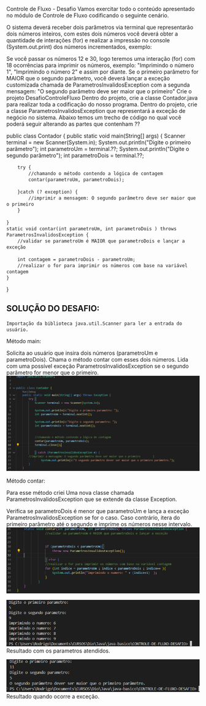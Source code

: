 Controle de Fluxo - Desafio
Vamos exercitar todo o conteúdo apresentado no módulo de Controle de Fluxo codificando o seguinte cenário.

O sistema deverá receber dois parâmetros via terminal que representarão dois números inteiros, com estes dois números você deverá obter a quantidade de interações (for) e realizar a impressão no console (System.out.print) dos números incrementados, exemplo:

Se você passar os números 12 e 30, logo teremos uma interação (for) com 18 ocorrências para imprimir os números, exemplo: "Imprimindo o número 1", "Imprimindo o número 2" e assim por diante.
Se o primeiro parâmetro for MAIOR que o segundo parâmetro, você deverá lançar a exceção customizada chamada de ParametrosInvalidosException com a segunda mensagem: "O segundo parâmetro deve ser maior que o primeiro"
Crie o projeto DesafioControleFluxo
Dentro do projeto, crie a classe Contador.java para realizar toda a codificação do nosso programa.
Dentro do projeto, crie a classe ParametrosInvalidosException que representará a exceção de negócio no sistema.
Abaixo temos um trecho de código no qual você poderá seguir alterando as partes que contenham ?? 

public class Contador {
	public static void main(String[] args) {
		Scanner terminal = new Scanner(System.in);
		System.out.println("Digite o primeiro parâmetro");
		int parametroUm = terminal.??;
		System.out.println("Digite o segundo parâmetro");
		int parametroDois = terminal.??;
		
		try {
			//chamando o método contendo a lógica de contagem
			contar(parametroUm, parametroDois);
		
		}catch (? exception) {
			//imprimir a mensagem: O segundo parâmetro deve ser maior que o primeiro
		}
		
	}
	static void contar(int parametroUm, int parametroDois ) throws ParametrosInvalidosException {
		//validar se parametroUm é MAIOR que parametroDois e lançar a exceção
		
		int contagem = parametroDois - parametroUm;
		//realizar o for para imprimir os números com base na variável contagem
	}
}


## SOLUÇÃO DO DESAFIO:

	Importação da biblioteca java.util.Scanner para ler a entrada do usuário.

Método main:

Solicita ao usuário que insira dois números (parametroUm e parametroDois).
Chama o método contar com esses dois números.
Lida com uma possível exceção ParametrosInvalidosException se o segundo parâmetro for menor que o primeiro.
![alt text](image.png)

Método contar:

Para esse método criei Uma nova classe chamada ParametrosInvalidosException  que se extende da classe Exception.

Verifica se parametroDois é menor que parametroUm e lança a exceção ParametrosInvalidosException se for o caso.
Caso contrário, itera do primeiro parâmetro até o segundo e imprime os números nesse intervalo.
![alt text](image-1.png)



![alt text](image-2.png)Resultado com os parametros atendidos.

![alt text](image-3.png) Resultado quando ocorre a exceção.